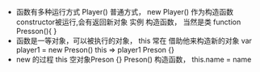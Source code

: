 - 函数有多种运行方式
    Player() 普通方式，
    new Player() 作为构造函数constructor被运行,会有返回新对象 实例
    构造函数， 当然是类
    function Presson(){ }
- 函数是一等对象，可以被执行的对象，
    this 常在 借助他来构造新的对象
    var player1 = new Preson()
    this => player1   Preson {}
- new 的过程
    this 空对象Preson {}
    Preson() 构造函数，
    this.name = name